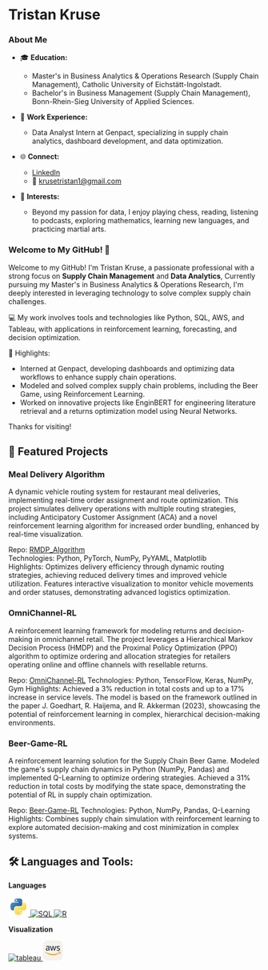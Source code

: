 # Tristan Kruse


### About Me

- 🎓 **Education:**  
  - Master's in Business Analytics & Operations Research (Supply Chain Management), Catholic University of Eichstätt-Ingolstadt.  
  - Bachelor's in Business Management (Supply Chain Management), Bonn-Rhein-Sieg University of Applied Sciences.

- 💼 **Work Experience:**  
  - Data Analyst Intern at Genpact, specializing in supply chain analytics, dashboard development, and data optimization.  

- 🌐 **Connect:**  
  - [LinkedIn](https://www.linkedin.com/in/tristan-kruse)  
  - 📧 [krusetristan1@gmail.com](mailto:krusetristan1@gmail.com)

- 📖 **Interests:**
  - Beyond my passion for data, I enjoy playing chess, reading, listening to podcasts, exploring mathematics, learning new languages, and practicing martial arts.


### Welcome to My GitHub! 🌟

Welcome to my GitHub! I'm Tristan Kruse, a passionate professional with a strong focus on **Supply Chain Management** and **Data Analytics**, Currently pursuing my Master's in Business Analytics & Operations Research, I'm deeply interested in leveraging technology to solve complex supply chain challenges.

💻 My work involves tools and technologies like Python, SQL, AWS, and Tableau, with applications in reinforcement learning, forecasting, and decision optimization.

🌟 Highlights:
- Interned at Genpact, developing dashboards and optimizing data workflows to enhance supply chain operations.
- Modeled and solved complex supply chain problems, including the Beer Game, using Reinforcement Learning.
- Worked on innovative projects like EnginBERT for engineering literature retrieval and a returns optimization model using Neural Networks.

Thanks for visiting!





## 🔬 Featured Projects

### Meal Delivery Algorithm
A dynamic vehicle routing system for restaurant meal deliveries, implementing real-time order assignment and route optimization. This project simulates delivery operations with multiple routing strategies, including Anticipatory Customer Assignment (ACA) and a novel reinforcement learning algorithm for increased order bundling, enhanced by real-time visualization.

Repo: [RMDP_Algorithm](https://github.com/TristanKruse/RMDP_Algorithm)  
Technologies: Python, PyTorch, NumPy, PyYAML, Matplotlib  
Highlights: Optimizes delivery efficiency through dynamic routing strategies, achieving reduced delivery times and improved vehicle utilization. Features interactive visualization to monitor vehicle movements and order statuses, demonstrating advanced logistics optimization.

### OmniChannel-RL
A reinforcement learning framework for modeling returns and decision-making in omnichannel retail. The project leverages a Hierarchical Markov Decision Process (HMDP) and the Proximal Policy Optimization (PPO) algorithm to optimize ordering and allocation strategies for retailers operating online and offline channels with resellable returns.

Repo: [OmniChannel-RL](https://github.com/TristanKruse/Modelling_returns_omni-channel_retail_Reinforcement_Learning)
Technologies: Python, TensorFlow, Keras, NumPy, Gym
Highlights: Achieved a 3% reduction in total costs and up to a 17% increase in service levels. The model is based on the framework outlined in the paper J. Goedhart, R. Haijema, and R. Akkerman (2023), showcasing the potential of reinforcement learning in complex, hierarchical decision-making environments.

### Beer-Game-RL
A reinforcement learning solution for the Supply Chain Beer Game. Modeled the game's supply chain dynamics in Python (NumPy, Pandas) and implemented Q-Learning to optimize ordering strategies. Achieved a 31% reduction in total costs by modifying the state space, demonstrating the potential of RL in supply chain optimization.

Repo: [Beer-Game-RL](https://github.com/TristanKruse/Beer-Game-RL)
Technologies: Python, NumPy, Pandas, Q-Learning
Highlights: Combines supply chain simulation with reinforcement learning to explore automated decision-making and cost minimization in complex systems.


## 🛠️ Languages and Tools:

**Languages**

<a href="https://www.python.org" target="_blank" rel="noreferrer"> <img src="https://raw.githubusercontent.com/devicons/devicon/master/icons/python/python-original.svg" alt="python" width="40" height="40"/> </a>
<a href="https://www.w3schools.com/sql/" target="_blank" rel="noreferrer"> <img src="https://encrypted-tbn0.gstatic.com/images?q=tbn:ANd9GcQviJKGbz-VEIvrZlwSpJaIAJC3w35lFP4TzIdVG_eMTQ&s" alt="SQL" width="40" height="40"/> </a>
<a href="https://www.r-project.org" target="_blank" rel="noreferrer"> <img src="https://upload.wikimedia.org/wikipedia/commons/thumb/1/1b/R_logo.svg/1200px-R_logo.svg.png" alt="R" width="40" height="40"/> </a>

**Visualization**

<a href="https://www.tableau.com" target="_blank" rel="noreferrer"> <img src="https://github.com/gilbarbara/logos/blob/main/logos/tableau-icon.svg" alt="tableau" width="40" height="40"/> </a> 
<a href="https://aws.amazon.com/quicksight/" target="_blank" rel="noreferrer"> <img src="https://raw.githubusercontent.com/tandpfun/skill-icons/main/icons/AWS-Light.svg" alt="quicksight" width="40" height="40"/> </a>

